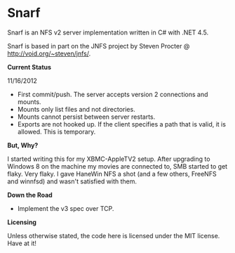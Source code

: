 Snarf
=====

Snarf is an NFS v2 server implementation written in C# with .NET 4.5.

Snarf is based in part on the JNFS project by Steven Procter @ http://void.org/~steven/jnfs/.

**Current Status**

11/16/2012

- First commit/push. The server accepts version 2 connections and mounts. 
- Mounts only list files and not directories. 
- Mounts cannot persist between server restarts.
- Exports are not hooked up. If the client specifies a path that is valid, it is allowed. This is temporary.

**But, Why?**

I started writing this for my XBMC-AppleTV2 setup. After upgrading to Windows 8 on the machine my movies are connected to, SMB started to get flaky. Very flaky. I gave HaneWin NFS a shot (and a few others, FreeNFS and winnfsd) and wasn't satisfied with them. 

**Down the Road**

- Implement the v3 spec over TCP.

**Licensing**

Unless otherwise stated, the code here is licensed under the MIT license. Have at it!